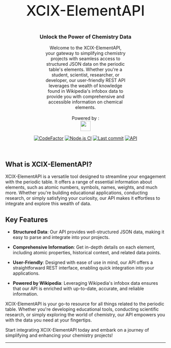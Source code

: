 <div align=center>

 <p style="font-size: 45px; font-weight:500;">XCIX-ElementAPI</p>

### Unlock the Power of Chemistry Data

<p style="margin: 0 auto; width: 50%;">
Welcome to the XCIX-ElementAPI, your gateway to simplifying chemistry projects with seamless access to structured JSON data on the periodic table's elements. Whether you're a student, scientist, researcher, or developer, our user-friendly REST API leverages the wealth of knowledge found in Wikipedia's infobox data to provide you with comprehensive and accessible information on chemical elements.
</p>
<br/>
Powered by :

<br/>
<img src="https://wikimediafoundation.org/wp-content/uploads/2018/08/Wikimedia-logo_black.png" width="32"/>

<br/>

[![CodeFactor](https://www.codefactor.io/repository/github/zhid0399123/xcix-element-api/badge)](https://www.codefactor.io/repository/github/zhid0399123/xcix-element-api)
[![Node.js CI](https://github.com/zhid0399123/xcix-element-api/actions/workflows/main.yml/badge.svg?branch=main)](https://github.com/zhid0399123/xcix-element-api/actions/workflows/main.yml)
[![Last commit](https://img.shields.io/github/last-commit/zhid0399123/xcix-element-api)](https://github.com/zhid0399123/xcix-element-api)
[![API](https://img.shields.io/badge/API-XCIX%20ElementAPI-default)](https://github.com/zhid0399123/xcix-element-api)

</div>

<br/>

## What is XCIX-ElementAPI?

XCIX-ElementAPI is a versatile tool designed to streamline your engagement with the periodic table. It offers a range of essential information about elements, such as atomic numbers, symbols, names, weights, and much more. Whether you're building educational applications, conducting research, or simply satisfying your curiosity, our API makes it effortless to integrate and explore this wealth of data.

## Key Features

- **Structured Data**: Our API provides well-structured JSON data, making it easy to parse and integrate into your projects.

- **Comprehensive Information**: Get in-depth details on each element, including atomic properties, historical context, and related data points.

- **User-Friendly**: Designed with ease of use in mind, our API offers a straightforward REST interface, enabling quick integration into your applications.

- **Powered by Wikipedia**: Leveraging Wikipedia's infobox data ensures that our API is enriched with up-to-date, accurate, and reliable information.

XCIX-ElementAPI is your go-to resource for all things related to the periodic table. Whether you're developing educational tools, conducting scientific research, or simply exploring the world of chemistry, our API empowers you with the data you need at your fingertips.

Start integrating XCIX-ElementAPI today and embark on a journey of simplifying and enhancing your chemistry projects!

---
